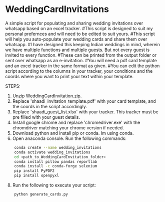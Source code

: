 # WeddingCardInvitations
A simple script for populating and sharing wedding invitations over whatsapp based on an excel tracker.
#This script is designed to suit my personal prefernces and will need to be edited to suit yours.
#This script will help you auto-populate your wedding cards and share them over whatsapp.
#I have designed this keeping Indian weddings in mind, wherein we have multiple functions and multiple guests. But not every guest is invited to every function.
#These can be printed from the output folder or sent over whatsapp as an e-invitation.
#You will need a pdf card template and an excel tracker in the same format as given.
#You can edit the python script according to the columns in your tracker, your conditions and the coords where you want to print your text within your template.  

STEPS:

1. Unzip WeddingCardInvitation.zip. 
2. Replace 'shaadi_invitation_template.pdf' with your card template, and the coords in the script accordingly.
3. Replace 'shaadi_guest_list.xlsx' with your tracker. This tracker must be pre filled with your guest details.
4. Install google chrome and replace 'chromedriver.exe' with the chromdriver matching your chrome version if needed.
5. Download python and install pip or conda. Im using conda.
6. Open anaconda console. Run the following commands:

```bash
	conda create --name wedding_invitations
	conda activate wedding_invitations
	cd <path_to_WeddingCardInvitation_folder>
	conda install pillow pandas reportlab
	conda install -c conda-forge selenium
	pip install PyPDF2
	pip install openpyxl
```
8. Run the following to execute your script:
```bash
	python generate_cards.py
```
